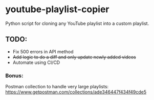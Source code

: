 # youtube-playlist-copier
Python script for cloning any YouTube playlist into a custom playlist.

## TODO:
- Fix 500 errors in API method
- ~~Add logic to do a diff and only update newly added videos~~
- Automate using CI/CD

### Bonus:
Postman collection to handle very large playlists:
https://www.getpostman.com/collections/ade346447f434f49cde5
